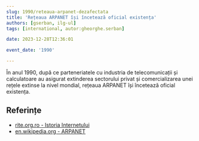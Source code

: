 ```yaml
---
slug: 1990/reteaua-arpanet-dezafectata
title: 'Rețeaua ARPANET își încetează oficial existența'
authors: [gserban, ilg-ul]
tags: [international, autor:gheorghe.serban]

date: 2023-12-28T12:36:01

event_date: '1990'

---
```


În anul 1990, după ce parteneriatele
cu industria de telecomunicații și calculatoare au asigurat extinderea
sectorului privat și comercializarea unei rețele extinse
la nivel mondial, rețeaua ARPANET își încetează oficial existența.

<!-- truncate -->

## Referințe

- [rite.org.ro - Istoria Internetului](https://rite.org.ro/istoria-internetului/)
- [en.wikipedia.org - ARPANET](https://en.wikipedia.org/wiki/ARPANET)
